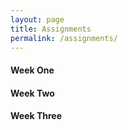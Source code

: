 ```yaml
---
layout: page
title: Assignments
permalink: /assignments/
---
```


<div class="wrapper">
  <h4>Week One</h4>
</div>
<section class="dame"></section>
<div class="wrapper">
  <h4>Week Two</h4>
</div>
<section class="dame"></section>
<div class="wrapper">
  <h4>Week Three</h4>
</div>
<section class="dame"></section>